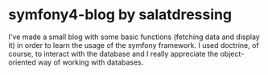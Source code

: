 # symfony4-blog by salatdressing
I've made a small blog with some basic functions (fetching data and display it) in order to learn the usage of the symfony framework.
I used doctrine, of course, to interact with the database and I really appreciate the object-oriented way of working with databases.

